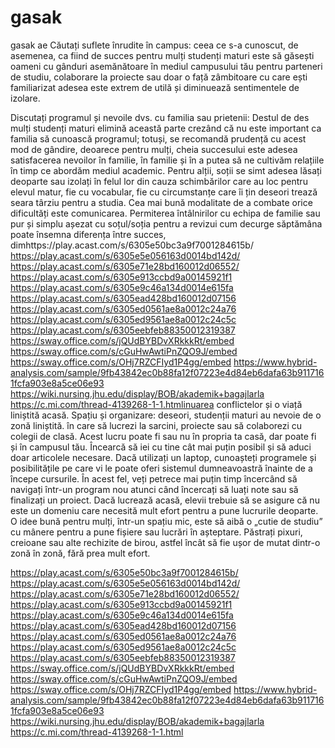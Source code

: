 # gasak
gasak ae
Căutați suflete înrudite în campus: ceea ce s-a cunoscut, de asemenea, ca fiind de succes pentru mulți studenți maturi este să găsești oameni cu gânduri asemănătoare în mediul campusului tău pentru parteneri de studiu, colaborare la proiecte sau doar o față zâmbitoare cu care ești familiarizat adesea este extrem de utilă și diminuează sentimentele de izolare.

Discutați programul și nevoile dvs. cu familia sau prietenii: Destul de des mulți studenți maturi elimină această parte crezând că nu este important ca familia să cunoască programul; totuși, se recomandă prudență cu acest mod de gândire, deoarece pentru mulți, cheia succesului este adesea satisfacerea nevoilor în familie, în familie și în a putea să ne cultivăm relațiile în timp ce abordăm mediul academic. Pentru alții, soții se simt adesea lăsați deoparte sau izolați în felul lor din cauza schimbărilor care au loc pentru elevul matur, fie cu vocabular, fie cu circumstanțe care îi țin deseori trează seara târziu pentru a studia. Cea mai bună modalitate de a combate orice dificultăți este comunicarea. Permiterea întâlnirilor cu echipa de familie sau pur și simplu așezat cu soțul/soția pentru a revizui cum decurge săptămâna poate însemna diferența între succes, dimhttps://play.acast.com/s/6305e50bc3a9f7001284615b/
https://play.acast.com/s/6305e5e056163d0014bd142d/
https://play.acast.com/s/6305e71e28bd160012d06552/
https://play.acast.com/s/6305e913ccbd9a00145921f1
https://play.acast.com/s/6305e9c46a134d0014e615fa
https://play.acast.com/s/6305ead428bd160012d07156
https://play.acast.com/s/6305ed0561ae8a0012c24a76
https://play.acast.com/s/6305ed9561ae8a0012c24c5c
https://play.acast.com/s/6305eebfeb88350012319387
https://sway.office.com/s/jQUdBYBDvXRkkkRt/embed
https://sway.office.com/s/cGuHwAwtiPnZQO9J/embed
https://sway.office.com/s/OHj7RZCFIyd1P4gg/embed
https://www.hybrid-analysis.com/sample/9fb43842ec0b88fa12f07223e4d84eb6dafa63b9117161fcfa903e8a5ce06e93
https://wiki.nursing.jhu.edu/display/BOB/akademik+bagajlarla
https://c.mi.com/thread-4139268-1-1.htmlinuarea conflictelor și o viață liniștită acasă. Spațiu și organizare: deseori, studenții maturi au nevoie de o zonă liniștită. în care să lucrezi la sarcini, proiecte sau să colaborezi cu colegii de clasă. Acest lucru poate fi sau nu în propria ta casă, dar poate fi și în campusul tău. Încearcă să iei cu tine cât mai puțin posibil și să aduci doar articolele necesare. Dacă utilizați un laptop, cunoașteți programele și posibilitățile pe care vi le poate oferi sistemul dumneavoastră înainte de a începe cursurile. În acest fel, veți petrece mai puțin timp încercând să navigați într-un program nou atunci când încercați să luați note sau să finalizați un proiect. Dacă lucrează acasă, elevii trebuie să se asigure că nu este un domeniu care necesită mult efort pentru a pune lucrurile deoparte. O idee bună pentru mulți, într-un spațiu mic, este să aibă o „cutie de studiu” cu mânere pentru a pune fișiere sau lucrări în așteptare. Păstrați pixuri, creioane sau alte rechizite de birou, astfel încât să fie ușor de mutat dintr-o zonă în zonă, fără prea mult efort.

https://play.acast.com/s/6305e50bc3a9f7001284615b/
https://play.acast.com/s/6305e5e056163d0014bd142d/
https://play.acast.com/s/6305e71e28bd160012d06552/
https://play.acast.com/s/6305e913ccbd9a00145921f1
https://play.acast.com/s/6305e9c46a134d0014e615fa
https://play.acast.com/s/6305ead428bd160012d07156
https://play.acast.com/s/6305ed0561ae8a0012c24a76
https://play.acast.com/s/6305ed9561ae8a0012c24c5c
https://play.acast.com/s/6305eebfeb88350012319387
https://sway.office.com/s/jQUdBYBDvXRkkkRt/embed
https://sway.office.com/s/cGuHwAwtiPnZQO9J/embed
https://sway.office.com/s/OHj7RZCFIyd1P4gg/embed
https://www.hybrid-analysis.com/sample/9fb43842ec0b88fa12f07223e4d84eb6dafa63b9117161fcfa903e8a5ce06e93
https://wiki.nursing.jhu.edu/display/BOB/akademik+bagajlarla
https://c.mi.com/thread-4139268-1-1.html
